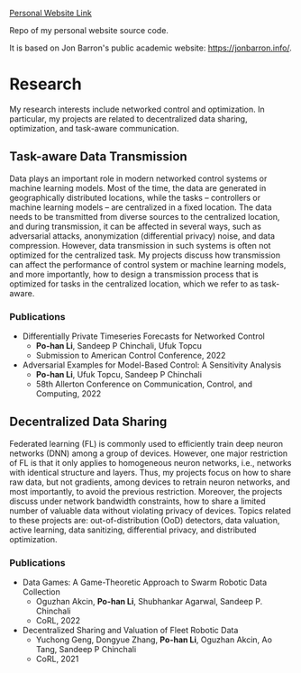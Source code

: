 [Personal Website Link](https://d31003.github.io/)

Repo of my personal website source code.

It is based on Jon Barron's public academic website: https://jonbarron.info/. 


# Research
My research interests include networked control and optimization. In particular, my projects are related to decentralized data sharing, optimization, and task-aware communication.

## Task-aware Data Transmission
Data plays an important role in modern networked control systems or machine learning models. Most of the time, the data are generated in geographically distributed locations, while the tasks – controllers or machine learning models – are centralized in a fixed location. The data needs to be transmitted from diverse sources to the centralized location, and during transmission, it can be affected in several ways, such as adversarial attacks, anonymization (differential privacy) noise, and data compression. However, data transmission in such systems is often not optimized for the centralized task. My projects discuss how transmission can affect the performance of control system or machine learning models, and more importantly, how to design a transmission process that is optimized for tasks in the centralized location, which we refer to as task-aware.
### Publications
* Differentially Private Timeseries Forecasts for Networked Control
    * **Po-han Li**, Sandeep P Chinchali, Ufuk Topcu
    * Submission to American Control Conference, 2022
* Adversarial Examples for Model-Based Control: A Sensitivity Analysis
    * **Po-han Li**, Ufuk Topcu, Sandeep P Chinchali
    * 58th Allerton Conference on Communication, Control, and Computing, 2022

## Decentralized Data Sharing
Federated learning (FL) is commonly used to efficiently train deep neuron networks (DNN) among a group of devices. However, one major restriction of FL is that it only applies to homogeneous neuron networks, i.e., networks with identical structure and layers. Thus, my projects focus on how to share raw data, but not gradients, among devices to retrain neuron networks, and most importantly, to avoid the previous restriction. Moreover, the projects discuss under network bandwidth constraints, how to share a limited number of valuable data without violating privacy of devices. Topics related to these projects are: out-of-distribution (OoD) detectors, data valuation, active learning, data sanitizing, differential privacy, and distributed optimization.
### Publications
* Data Games: A Game-Theoretic Approach to Swarm Robotic Data Collection
    * Oguzhan Akcin, **Po-han Li**, Shubhankar Agarwal, Sandeep P. Chinchali
    * CoRL, 2022
* Decentralized Sharing and Valuation of Fleet Robotic Data
    * Yuchong Geng, Dongyue Zhang, **Po-han Li**, Oguzhan Akcin, Ao Tang, Sandeep P Chinchali
    * CoRL, 2021